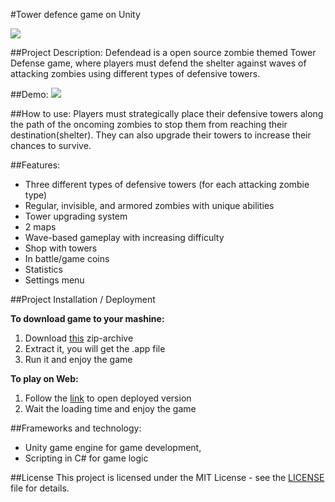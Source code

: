 #Tower defence game on Unity

<img src="Assets/Sprites/readMePics/logo.png">

##Project Description: 
Defendead is a open source zombie themed Tower Defense game, where players must defend the shelter against waves of attacking zombies using different types of defensive towers. 

##Demo: 
<img src="Assets/Sprites/readMePics/demo.gif">

##How to use: 
Players must strategically place their defensive towers along the path of the oncoming zombies to stop them from reaching their destination(shelter). They can also upgrade their towers to increase their chances to survive.

##Features: 
- Three different types of defensive towers (for each attacking zombie type)
- Regular, invisible, and armored zombies with unique abilities 
- Tower upgrading system
- 2 maps
- Wave-based gameplay with increasing difficulty
- Shop with towers
- In battle/game coins
- Statistics
- Settings menu 

##Project Installation / Deployment

**To download game to your mashine:**
1) Download [this](MVP2.app.zip) zip-archive
2) Extract it, you will get the .app file
3) Run it and enjoy the game 

**To play on Web:**
1) Follow the [link](https://slant14.itch.io/tower-defense) to open deployed version
2) Wait the loading time and enjoy the game

##Frameworks and technology:
 - Unity game engine for game development, 
 - Scripting in C# for game logic

##License
This project is licensed under the MIT License - see the [LICENSE](LICENSE) file for details.